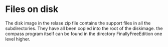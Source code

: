 # Files on disk

The disk image in the relase zip file contains the support files in all the subdirectories.
They have all been copied into the root of the diskimage.
the compass program itself can be found in the directory FinallyFreeEdition one level higher.


